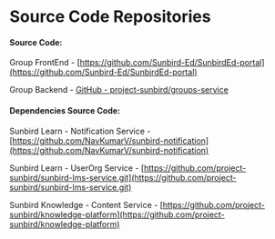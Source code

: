 # Source Code Repositories

#### Source Code:

Group FrontEnd - [https://github.com/Sunbird-Ed/SunbirdEd-portal](https://github.com/Sunbird-Ed/SunbirdEd-portal)

Group Backend - [GitHub - project-sunbird/groups-service](https://github.com/project-sunbird/groups-service)

#### Dependencies Source Code:

Sunbird Learn - Notification Service - [https://github.com/NavKumarV/sunbird-notification](https://github.com/NavKumarV/sunbird-notification)

Sunbird Learn - UserOrg Service - [https://github.com/project-sunbird/sunbird-lms-service.git](https://github.com/project-sunbird/sunbird-lms-service.git)

Sunbird Knowledge - Content Service - [https://github.com/project-sunbird/knowledge-platform](https://github.com/project-sunbird/knowledge-platform)
